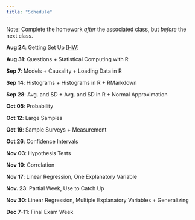 ```yaml
---
title: "Schedule"
---
```


Note: Complete the homework *after* the associated class, but *before* the next class.


**Aug 24**: Getting Set Up [[HW](01-hw-tools.html)]  

**Aug 31**: Questions + Statistical Computing with R  

**Sep 7**: Models + Causality + Loading Data in R  

**Sep 14**: Histograms + Histograms in R + RMarkdown  

**Sep 28**: Avg. and SD + Avg. and SD in R + Normal Approximation  

**Oct 05**: Probability  

**Oct 12**: Large Samples  

**Oct 19**: Sample Surveys + Measurement  

**Oct 26**: Confidence Intervals  

**Nov 03**: Hypothesis Tests  

**Nov 10**: Correlation  

**Nov 17**: Linear Regression, One Explanatory Variable  

**Nov. 23**: Partial Week, Use to Catch Up  

**Nov 30**: Linear Regression, Multiple Explanatory Variables + Generalizing

**Dec 7-11**: Final Exam Week  

